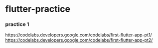 # flutter-practice

### practice 1
<https://codelabs.developers.google.com/codelabs/first-flutter-app-pt1/>
<https://codelabs.developers.google.com/codelabs/first-flutter-app-pt2/>